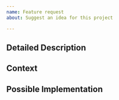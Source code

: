 ```yaml
---
name: Feature request
about: Suggest an idea for this project

---
```



 ## Detailed Description


 ## Context


 ## Possible Implementation

